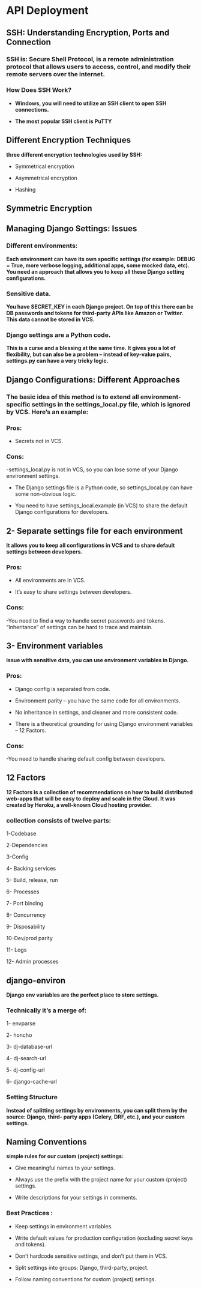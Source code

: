 #  API Deployment

## SSH: Understanding Encryption, Ports and Connection

### SSH is: Secure Shell Protocol, is a remote administration protocol that allows users to access, control, and modify their remote servers over the internet.

### How Does SSH Work?

- **Windows, you will need to utilize an SSH client to open SSH connections.**

- **The most popular SSH client is PuTTY**

## Different Encryption Techniques

**three different encryption technologies used by SSH:**

- Symmetrical encryption

- Asymmetrical encryption

- Hashing

## Symmetric Encryption

## Managing Django Settings: Issues

### Different environments:

**Each environment can have its own specific settings (for example: DEBUG = True, more verbose logging, additional apps, some mocked data, etc). You need an approach that allows you to keep all these Django setting configurations.**

### Sensitive data.

**You have SECRET_KEY in each Django project. On top of this there can be DB passwords and tokens for third-party APIs like Amazon or Twitter. This data cannot be stored in VCS.**

### Django settings are a Python code. 

**This is a curse and a blessing at the same time. It gives you a lot of flexibility, but can also be a problem – instead of key-value pairs, settings.py can have a very tricky logic.**

## Django Configurations: Different Approaches

### The basic idea of this method is to extend all environment-specific settings in the settings_local.py file, which is ignored by VCS. Here’s an example:

### Pros:

- Secrets not in VCS.

### Cons:

-settings_local.py is not in VCS, so you can lose some of your Django environment settings.

- The Django settings file is a Python code, so settings_local.py can have some non-obvious logic.

- You need to have settings_local.example (in VCS) to share the default Django configurations for developers.

## 2- Separate settings file for each environment

**It allows you to keep all configurations in VCS and to share default settings between developers.**

### Pros:

- All environments are in VCS.

- It’s easy to share settings between developers.

### Cons:

-You need to find a way to handle secret passwords and tokens.
“Inheritance” of settings can be hard to trace and maintain.

## 3- Environment variables

**issue with sensitive data, you can use environment variables in Django.**

### Pros:

- Django config is separated from code.

- Environment parity – you have the same code for all environments.

- No inheritance in settings, and cleaner and more consistent code.

- There is a theoretical grounding for using Django environment variables – 12 Factors.

### Cons:

-You need to handle sharing default config between developers.

## 12 Factors

**12 Factors is a collection of recommendations on how to build distributed web-apps that will be easy to deploy and scale in the Cloud. It was created by Heroku, a well-known Cloud hosting provider.**

### collection consists of twelve parts:

1-Codebase

2-Dependencies

3-Config

4- Backing services

5- Build, release, run

6- Processes

7- Port binding

8- Concurrency

9- Disposability

10-Dev/prod parity

11- Logs

12- Admin processes

## django-environ

**Django env variables are the perfect place to store settings.**

### Technically it’s a merge of:

1- envparse

2- honcho

3- dj-database-url

4- dj-search-url

5- dj-config-url

6- django-cache-url

### Setting Structure

**Instead of splitting settings by environments, you can split them by the source: Django, third- party apps (Celery, DRF, etc.), and your custom settings.**

## Naming Conventions

**simple rules for our custom (project) settings:**

- Give meaningful names to your settings.

- Always use the prefix with the project name for your custom (project) settings.

- Write descriptions for your settings in comments.

### Best Practices :

- Keep settings in environment variables.

- Write default values for production configuration (excluding secret keys and tokens).

- Don’t hardcode sensitive settings, and don’t put them in VCS.

- Split settings into groups: Django, third-party, project.

- Follow naming conventions for custom (project) settings.

